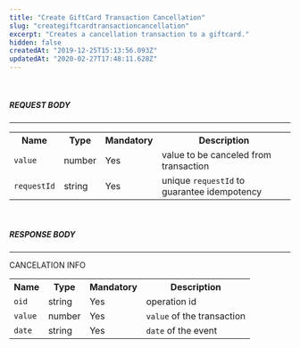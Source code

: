 ```yaml
---
title: "Create GiftCard Transaction Cancellation"
slug: "creategiftcardtransactioncancellation"
excerpt: "Creates a cancellation transaction to a giftcard."
hidden: false
createdAt: "2019-12-25T15:13:56.093Z"
updatedAt: "2020-02-27T17:48:11.628Z"
---
```

<br>

##### REQUEST BODY

---

<table>
    <tr>
        <th>Name</th>
        <th>Type</th>
        <th>Mandatory</th>
        <th>Description</th>
    </tr>
    <tr>
        <td><code>value</code></td>
        <td>number</td>
        <td>Yes</td>
        <td>value to be canceled from transaction</td>
    </tr>   
    <tr>
        <td><code>requestId</code></td>
        <td>string</td>
        <td>Yes</td>
        <td>unique <code>requestId</code> to guarantee idempotency</td>
    </tr>
</table>

<br>

##### RESPONSE BODY

---

CANCELATION INFO

<table>
    <tr>
        <th>Name</th>
        <th>Type</th>
        <th>Mandatory</th>
        <th>Description</th>
    </tr>
    <tr>
        <td><code>oid</code></td>
        <td>string</td>
        <td>Yes</td>
        <td>operation id</td>
    </tr>   
    <tr>
        <td><code>value</code></td>
        <td>number</td>
        <td>Yes</td>
        <td><code>value</code> of the transaction</td>
    </tr>
    <tr>
        <tr>
        <td><code>date</code></td>
        <td>string</td>
        <td>Yes</td>
        <td><code>date</code> of the event</td>
    </tr>      
</table>
